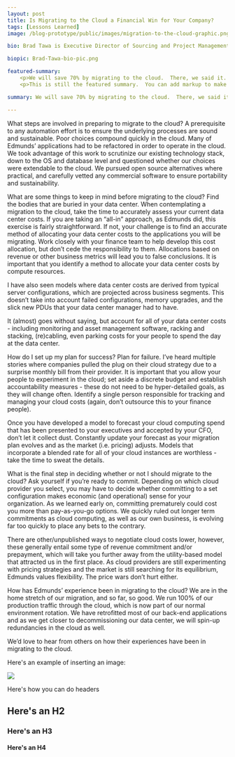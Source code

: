 ```yaml
---
layout: post
title: Is Migrating to the Cloud a Financial Win for Your Company?
tags: [Lessons Learned]
image: /blog-prototype/public/images/migration-to-the-cloud-graphic.png

bio: Brad Tawa is Executive Director of Sourcing and Project Management and has been with Edmunds for 7 years.  He has held numerous finance, accounting, sourcing and technology leadership positions throughout his career and played a key role in developing and executing on Edmunds' cloud migration strategy.

biopic: Brad-Tawa-bio-pic.png

featured-summary:
    <p>We will save 70% by migrating to the cloud.  There, we said it.  Every post or article on public cloud migration experiences seems to contradict the one I just read.  For every company that claims to have saved money by switching to the cloud, there is another that just moved back to on-premise for the very same reason.  What gives?  For background, Edmunds is a privately-held, profitable and growing company.  As 100% of Edmunds’ revenue is derived online, uptime and performance of the website is critical.  We have operated from co-located data centers for 10 years and have lived through multiple build-outs, so we know what it takes to build and run a data center both operationally and financially.</p>
    <p>This is still the featured summary.  You can add markup to make it look extra pretty, if that's what you want to do.</p>

summary: We will save 70% by migrating to the cloud.  There, we said it.  Every post or article on public cloud migration experiences seems to contradict the one I just read. 

---
```


What steps are involved in preparing to migrate to the cloud? 
A prerequisite to any automation effort is to ensure the underlying processes are sound and sustainable.  Poor choices compound quickly in the cloud.  Many of Edmunds’ applications had to be refactored in order to operate in the cloud.  We took advantage of this work to scrutinize our existing technology stack, down to the OS and database level and questioned whether our choices were extendable to the cloud.  We pursued open source alternatives where practical, and carefully vetted any commercial software to ensure portability and sustainability.

What are some things to keep in mind before migrating to the cloud?
Find the bodies that are buried in your data center.  When contemplating a migration to the cloud, take the time to accurately assess your current data center costs.  If you are taking an “all-in” approach, as Edmunds did, this exercise is fairly straightforward.  If not, your challenge is to find an accurate method of allocating your data center costs to the applications you will be migrating.  Work closely with your finance team to help develop this cost allocation, but don’t cede the responsibility to them.  Allocations based on revenue or other business metrics will lead you to false conclusions.  It is important that you identify a method to allocate your data center costs by compute resources.

I have also seen models where data center costs are derived from typical server configurations, which are projected across business segments.  This doesn’t take into account failed configurations, memory upgrades, and the slick new PDUs that your data center manager had to have.

It (almost) goes without saying, but account for all of your data center costs - including monitoring and asset management software, racking and stacking, (re)cabling, even parking costs for your people to spend the day at the data center.  

How do I set up my plan for success?
Plan for failure.  I’ve heard multiple stories where companies pulled the plug on their cloud strategy due to a surprise monthly bill from their provider.  It is important that you allow your people to experiment in the cloud; set aside a discrete budget and establish accountability measures - these do not need to be hyper-detailed goals, as they will change often.  Identify a single person responsible for tracking and managing your cloud costs (again, don’t outsource this to your finance people). 

Once you have developed a model to forecast your cloud computing spend that has been presented to your executives and accepted by your CFO, don’t let it collect dust.  Constantly update your forecast as your migration plan evolves and as the market (i.e. pricing) adjusts.  Models that incorporate a blended rate for all of your cloud instances are worthless - take the time to sweat the details.

What is the final step in deciding whether or not I should migrate to the cloud?
Ask yourself if you’re ready to commit.  Depending on which cloud provider you select, you may have to decide whether committing to a set configuration makes economic (and operational) sense for your organization.  As we learned early on, committing prematurely could cost you more than pay-as-you-go options.  We quickly ruled out longer term commitments as cloud computing, as well as our own business, is evolving far too quickly to place any bets to the contrary.

There are other/unpublished ways to negotiate cloud costs lower, however, these generally entail some type of revenue commitment and/or prepayment, which will take you further away from the utility-based model that attracted us in the first place.  As cloud providers are still experimenting with pricing strategies and the market is still searching for its equilibrium, Edmunds values flexibility.  The price wars don’t hurt either.

How has Edmunds’ experience been in migrating to the cloud?
We are in the home stretch of our migration, and so far, so good.  We run 100% of our production traffic through the cloud, which is now part of our normal environment rotation.  We have retrofitted most of our back-end applications and as we get closer to decommissioning our data center, we will spin-up redundancies in the cloud as well.

We’d love to hear from others on how their experiences have been in migrating to the cloud.  

Here's an example of inserting an image:

<img src="{{site.baseimagesurl}}/edmunds-technology.png" />

Here's how you can do headers

## Here's an H2
### Here's an H3
#### Here's an H4



